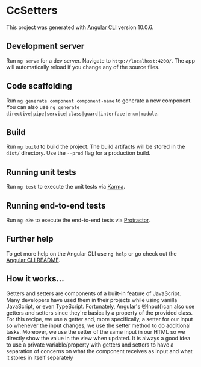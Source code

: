 # CcSetters

This project was generated with [Angular CLI](https://github.com/angular/angular-cli) version 10.0.6.

## Development server

Run `ng serve` for a dev server. Navigate to `http://localhost:4200/`. The app will automatically reload if you change any of the source files.

## Code scaffolding

Run `ng generate component component-name` to generate a new component. You can also use `ng generate directive|pipe|service|class|guard|interface|enum|module`.

## Build

Run `ng build` to build the project. The build artifacts will be stored in the `dist/` directory. Use the `--prod` flag for a production build.

## Running unit tests

Run `ng test` to execute the unit tests via [Karma](https://karma-runner.github.io).

## Running end-to-end tests

Run `ng e2e` to execute the end-to-end tests via [Protractor](http://www.protractortest.org/).

## Further help

To get more help on the Angular CLI use `ng help` or go check out the [Angular CLI README](https://github.com/angular/angular-cli/blob/master/README.md).


## How it works…
Getters and setters are components of a built-in feature of JavaScript. Many developers
have used them in their projects while using vanilla JavaScript, or even TypeScript.
Fortunately, Angular's @Input()can also use getters and setters since they're basically
a property of the provided class.
For this recipe, we use a getter and, more specifically, a setter for our input so whenever
the input changes, we use the setter method to do additional tasks. Moreover, we use
the setter of the same input in our HTML so we directly show the value in the view
when updated.
It is always a good idea to use a private variable/property with getters and setters to have
a separation of concerns on what the component receives as input and what it stores in
itself separately
